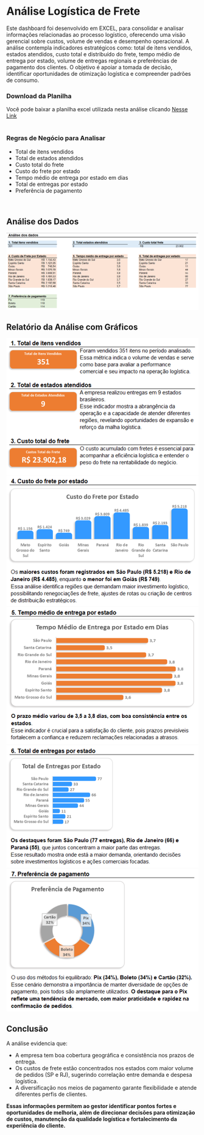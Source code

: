 # Análise Logística de Frete

Este dashboard foi desenvolvido em EXCEL, para consolidar e analisar informações relacionadas ao processo logístico, oferecendo uma visão gerencial sobre custos, volume de vendas e desempenho operacional. A análise contempla indicadores estratégicos como: total de itens vendidos, estados atendidos, custo total e distribuído do frete, tempo médio de entrega por estado, volume de entregas regionais e preferências de pagamento dos clientes. O objetivo é apoiar a tomada de decisão, identificar oportunidades de otimização logística e compreender padrões de consumo.

### Download da Planilha
Você pode baixar a planilha excel utilizada nesta análise clicando 
[Nesse Link](https://github.com/thiago-albuquerque/analiseDeFrete/blob/main/analise_frete.xlsx?raw=true)
<br/><br/>

### Regras de Negócio para Analisar
* Total de itens vendidos
* Total de estados atendidos
* Custo total do frete
* Custo do frete por estado
* Tempo médio de entrega por estado em dias
* Total de entregas por estado
* Preferência de pagamento
<br/>

## Análise dos Dados
<img src='https://github.com/thiago-albuquerque/analiseDeFrete/blob/main/analise_dos_dados.PNG'/>
<br/>

## Relatório da Análise com Gráficos
<img src='https://github.com/thiago-albuquerque/analiseDeFrete/blob/main/regra_1_2_3.PNG'/>
<br/>
<img src='https://github.com/thiago-albuquerque/analiseDeFrete/blob/main/regra_4.PNG'/>
<br/>
<img src='https://github.com/thiago-albuquerque/analiseDeFrete/blob/main/regra_5.PNG'/>
<br/>
<img src='https://github.com/thiago-albuquerque/analiseDeFrete/blob/main/regra_6.PNG'/>
<br/>
<img src='https://github.com/thiago-albuquerque/analiseDeFrete/blob/main/regra_7.PNG'/>
<br/>

## Conclusão
A análise evidencia que:
* A empresa tem boa cobertura geográfica e consistência nos prazos de entrega.
* Os custos de frete estão concentrados nos estados com maior volume de pedidos (SP e RJ), sugerindo correlação entre demanda e despesa logística.
* A diversificação nos meios de pagamento garante flexibilidade e atende diferentes perfis de clientes.
<b/>

Essas informações permitem ao gestor identificar pontos fortes e oportunidades de melhoria, além de direcionar decisões para otimização de custos, manutenção da qualidade logística e fortalecimento da experiência do cliente.
